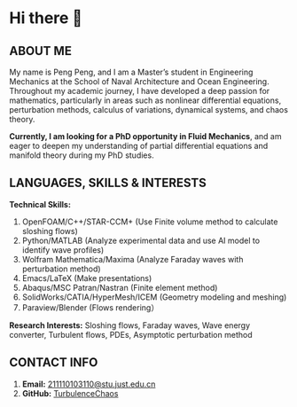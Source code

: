 # Hi there 👋

<!--
**TurbulenceChaos/TurbulenceChaos** is a ✨ _special_ ✨ repository because its `README.md` (this file) appears on your GitHub profile.

Here are some ideas to get you started:

- 🔭 I’m currently working on ...
- 🌱 I’m currently learning ...
- 👯 I’m looking to collaborate on ...
- 🤔 I’m looking for help with ...
- 💬 Ask me about ...
- 📫 How to reach me: ...
- 😄 Pronouns: ...
- ⚡ Fun fact: ...
-->

## ABOUT ME
My name is Peng Peng, and I am a Master’s student in Engineering Mechanics at the School of Naval Architecture and Ocean Engineering. Throughout my academic journey, I have developed a deep passion for mathematics, particularly in areas such as nonlinear differential equations, perturbation methods, calculus of variations, dynamical systems, and chaos theory.

**Currently, I am looking for a PhD opportunity in Fluid Mechanics**, and am eager to deepen my understanding of partial differential equations and manifold theory during my PhD studies.

## LANGUAGES, SKILLS & INTERESTS
**Technical Skills:**
1. OpenFOAM/C++/STAR-CCM+ (Use Finite volume method to calculate sloshing flows)
2. Python/MATLAB (Analyze experimental data and use AI model to identify wave profiles)
3. Wolfram Mathematica/Maxima (Analyze Faraday waves with perturbation method)
4. Emacs/LaTeX (Make presentations)
5. Abaqus/MSC Patran/Nastran (Finite element method)
6. SolidWorks/CATIA/HyperMesh/ICEM (Geometry modeling and meshing)
7. Paraview/Blender (Flows rendering）

**Research Interests:** Sloshing flows, Faraday waves, Wave energy converter, Turbulent flows, PDEs, Asymptotic perturbation method

## CONTACT INFO
 1. **Email:** [211110103110@stu.just.edu.cn](mailto:211110103110@stu.just.edu.cn)
 2. **GitHub:** [TurbulenceChaos](https://github.com/TurbulenceChaos)
